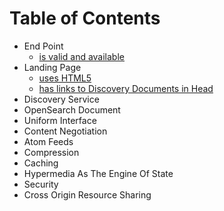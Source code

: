 # Table of Contents

* End Point
  * [is valid and available](#validendpoint)
* Landing Page
  * [uses HTML5](#LandingPage/html5)
  * [has links to Discovery Documents in Head](#LandingPage/discoverydoc)
* Discovery Service
* OpenSearch Document
* Uniform Interface
* Content Negotiation
* Atom Feeds
* Compression
* Caching
* Hypermedia As The Engine Of State
* Security
* Cross Origin Resource Sharing
